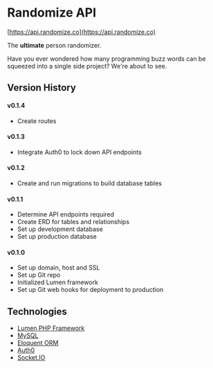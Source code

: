# Randomize API

[https://api.randomize.co](https://api.randomize.co)

The **ultimate** person randomizer. 

Have you ever wondered how many programming buzz words can be squeezed into a single side project? We're about to see. 

## Version History

#### v0.1.4

- Create routes

#### v0.1.3

- Integrate Auth0 to lock down API endpoints

#### v0.1.2

- Create and run migrations to build database tables

#### v0.1.1

- Determine API endpoints required
- Create ERD for tables and relationships
- Set up development database
- Set up production database

#### v0.1.0

- Set up domain, host and SSL 
- Set up Git repo
- Initialized Lumen framework
- Set up Git web hooks for deployment to production

## Technologies

* [Lumen PHP Framework](https://lumen.laravel.com/)
* [MySQL](https://www.mysql.com/)
* [Eloquent ORM](https://laravel.com/docs/5.0/eloquent)
* [Auth0](https://auth0.com/)
* [Socket.IO](http://socket.io/)
